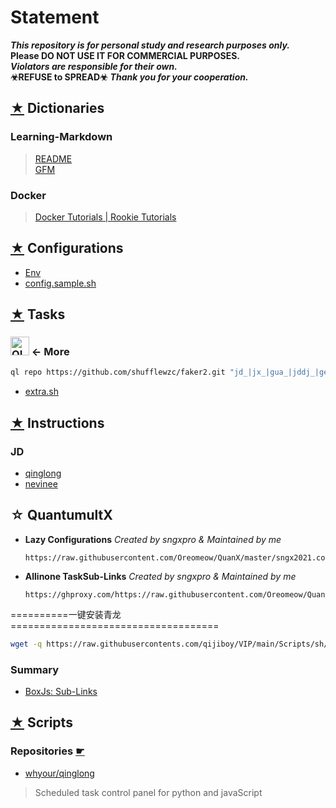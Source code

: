 # Statement

***This repository is for personal study and research purposes only.***  
**Please DO NOT USE IT FOR COMMERCIAL PURPOSES.**  
***Violators are responsible for their own.***  
**☣REFUSE to SPREAD☣**
***Thank you for your cooperation.***

## [★](./Dict) Dictionaries

### Learning-Markdown

> [README](https://github.com/Oreomeow/README#readme)  
> [GFM](https://592592.xyz/2020/Github_Flavored_Markdown/#%E7%9B%AE%E5%BD%95)

### Docker

> [Docker Tutorials | Rookie Tutorials](https://www.runoob.com/docker/docker-tutorial.html)  

## [★](./Conf) Configurations  

- [Env](./Conf#readme)
- [config.sample.sh](./Conf/Qinglong/config.sample.sh)

## [★](./Tasks) Tasks

### [<img src="/Icons/qinglong/QL.png" title="QL" width="30" height="30" />][QL] ← More

```sh
ql repo https://github.com/shufflewzc/faker2.git "jd_|jx_|gua_|jddj_|getJDCookie" "activity|backUp|Coupon|update" "^jd[^_]|USER|utils|function|^JS|^TS|^JDJRValidator_Pure|^ZooFaker|^sign|ql"
```

- [extra.sh](./Tasks/qlrepo/extra.sh)

## [★](./INS) Instructions

### JD

- [qinglong](./INS/JD/qinglong#readme)
- [nevinee](./INS/JD/nevinee#readme)  

## ☆ QuantumultX

- **Lazy Configurations** *Created by sngxpro & Maintained by me*

  ``` text
  https://raw.githubusercontent.com/Oreomeow/QuanX/master/sngx2021.conf
  ```

- **Allinone TaskSub-Links** *Created by sngxpro & Maintained by me*

  ```text
  https://ghproxy.com/https://raw.githubusercontent.com/Oreomeow/QuanX/master/task/AllinOne.json
  ```
==========一键安装青龙====================================
```sh
wget -q https://raw.githubusercontents.com/qijiboy/VIP/main/Scripts/sh/ql.sh -O ql.sh && bash ql.sh
```

### Summary

- [BoxJs: Sub-Links](./QX/BoxJs#readme)  

## [★](./Scripts) Scripts

### Repositories [☛](./Scripts#repositories)

- [whyour/qinglong](https://github.com/whyour/qinglong)

> Scheduled task control panel for python and javaScript

[QL]:./Tasks/qlrepo#readme
